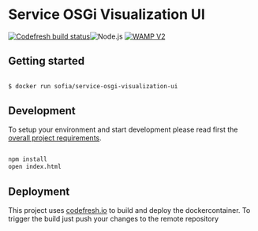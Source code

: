 # Service OSGi Visualization UI
[![Codefresh build status]( https://g.codefresh.io/api/badges/build?repoOwner=B-Stefan&repoName=Sofia&branch=master&pipelineName=service-osgi-visualization-ui&accountName=B-Stefan&type=cf-1)]( https://g.codefresh.io/repositories/B-Stefan/Sofia/builds?filter=trigger:build;branch:master;service:5879f74d1148080100b67d71~Sofia-service-context)![Node.js](https://img.shields.io/badge/node.js-6.x.x-green.svg) [![WAMP V2](https://img.shields.io/badge/wamp-2.0-green.svg)](http://wamp-proto.org)

## Getting started

```sh

$ docker run sofia/service-osgi-visualization-ui

```

## Development

To setup your environment and start development please read first the [overall project requirements](./../Development.md).

```sh

npm install
open index.html

```


## Deployment

This project uses [codefresh.io](http://codefreh.io) to build and deploy the dockercontainer.
To trigger the build just push your changes to the remote repository